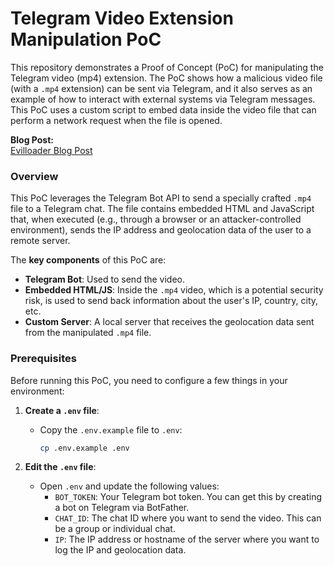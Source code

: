 # Telegram Video Extension Manipulation PoC

This repository demonstrates a Proof of Concept (PoC) for manipulating the Telegram video (mp4) extension. The PoC shows how a malicious video file (with a `.mp4` extension) can be sent via Telegram, and it also serves as an example of how to interact with external systems via Telegram messages. This PoC uses a custom script to embed data inside the video file that can perform a network request when the file is opened.

**Blog Post:**  
[Evilloader Blog Post](https://cti.monster/blog/2025/03/04/evilloader.html)

### Overview

This PoC leverages the Telegram Bot API to send a specially crafted `.mp4` file to a Telegram chat. The file contains embedded HTML and JavaScript that, when executed (e.g., through a browser or an attacker-controlled environment), sends the IP address and geolocation data of the user to a remote server.

The **key components** of this PoC are:

- **Telegram Bot**: Used to send the video.
- **Embedded HTML/JS**: Inside the `.mp4` video, which is a potential security risk, is used to send back information about the user's IP, country, city, etc.
- **Custom Server**: A local server that receives the geolocation data sent from the manipulated `.mp4` file.

### Prerequisites

Before running this PoC, you need to configure a few things in your environment:

1. **Create a `.env` file**:
   - Copy the `.env.example` file to `.env`:
     ```bash
     cp .env.example .env
     ```

2. **Edit the `.env` file**:
   - Open `.env` and update the following values:
     - `BOT_TOKEN`: Your Telegram bot token. You can get this by creating a bot on Telegram via BotFather.
     - `CHAT_ID`: The chat ID where you want to send the video. This can be a group or individual chat.
     - `IP`: The IP address or hostname of the server where you want to log the IP and geolocation data.
